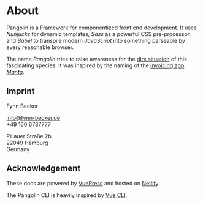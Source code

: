 # About

Pangolin is a Framework for componentized front end development. It uses _Nunjucks_ for dynamic templates, _Sass_ as a powerful CSS pre-processor, and _Babel_ to transpile modern _JavaScript_ into something parseable by every reasonable browser.

The name _Pangolin_ tries to raise awareness for the [dire situation](https://en.wikipedia.org/wiki/Pangolin) of this fascinating species. It was inspired by the naming of the [invoicing app _Manta_](https://manta.life/about).

## Imprint

Fynn Becker

[info@fynn-becker.de](mailto:info@fynn-becker.de)  
+49 160 6737777

Pillauer Straße 2b  
22049 Hamburg  
Germany

## Acknowledgement

These docs are powered by [VuePress](https://vuepress.vuejs.org) and hosted on [Netlify](https://www.netlify.com).

The Pangolin CLI is heavily inspired by [Vue CLI](https://cli.vuejs.org).
